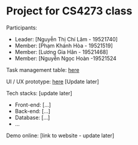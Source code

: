 # Project for CS4273 class

Participants:

- Leader: [Nguyễn Thị Chí Lâm - 19521740]
- Member: [Phạm Khánh Hòa - 19521519]
- Member: [Lương Gia Hân - 19521468]
- Member: [Nguyễn Ngọc Hoàn -19521524

Task management table: [here](https://trello.com/b/hMML2tfA/project-plan) 

UI / UX prototype: [here](https://www.figma.com/community/file/1017274846862703022) [Update later]

Tech stacks: [update later]

- Front-end: [...]
- Back-end: [...]
- Database: [...]
- ...

Demo online: [link to website - update later]


